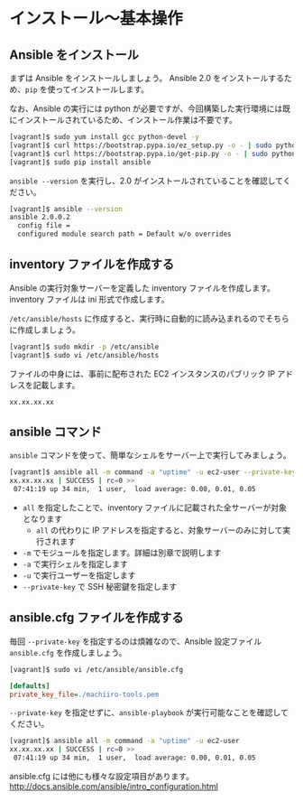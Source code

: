 # インストール〜基本操作

## Ansible をインストール

まずは Ansible をインストールしましょう。
Ansible 2.0 をインストールするため、`pip` を使ってインストールします。

なお、Ansible の実行には python が必要ですが、今回構築した実行環境には既にインストールされているため、インストール作業は不要です。

```bash
[vagrant]$ sudo yum install gcc python-devel -y
[vagrant]$ curl https://bootstrap.pypa.io/ez_setup.py -o - | sudo python
[vagrant]$ curl https://bootstrap.pypa.io/get-pip.py -o - | sudo python
[vagrant]$ sudo pip install ansible
```

`ansible --version` を実行し、2.0 がインストールされていることを確認してください。

```bash
[vagrant]$ ansible --version
ansible 2.0.0.2
  config file =
  configured module search path = Default w/o overrides
```

## inventory ファイルを作成する

Ansible の実行対象サーバーを定義した inventory ファイルを作成します。
inventory ファイルは ini 形式で作成します。

`/etc/ansible/hosts` に作成すると、実行時に自動的に読み込まれるのでそちらに作成しましょう。

```bash
[vagrant]$ sudo mkdir -p /etc/ansible
[vagrant]$ sudo vi /etc/ansible/hosts
```

ファイルの中身には、事前に配布された EC2 インスタンスのパブリック IP アドレスを記載します。

```/etc/ansible/hosts
xx.xx.xx.xx
```

## ansible コマンド

`ansible` コマンドを使って、簡単なシェルをサーバー上で実行してみましょう。

```bash
[vagrant]$ ansible all -m command -a "uptime" -u ec2-user --private-key machiiro-tools.pem
xx.xx.xx.xx | SUCCESS | rc=0 >>
 07:41:19 up 34 min,  1 user,  load average: 0.00, 0.01, 0.05
```

- `all` を指定したことで、inventory ファイルに記載された全サーバーが対象となります
    - `all` の代わりに IP アドレスを指定すると、対象サーバーのみに対して実行されます
- `-m` でモジュールを指定します。詳細は別章で説明します
- `-a` で実行シェルを指定します
- `-u` で実行ユーザーを指定します
- `--private-key` で SSH 秘密鍵を指定します

## ansible.cfg ファイルを作成する

毎回 `--private-key` を指定するのは煩雑なので、Ansible 設定ファイル `ansible.cfg` を作成しましょう。

```bash
[vagrant]$ sudo vi /etc/ansible/ansible.cfg
```

```/etc/ansible/ansible.cfg
[defaults]
private_key_file=./machiiro-tools.pem
```

`--private-key` を指定せずに、`ansible-playbook` が実行可能なことを確認してください。

```bash
[vagrant]$ ansible all -m command -a "uptime" -u ec2-user
xx.xx.xx.xx | SUCCESS | rc=0 >>
 07:41:19 up 34 min,  1 user,  load average: 0.00, 0.01, 0.05
```

ansible.cfg には他にも様々な設定項目があります。
http://docs.ansible.com/ansible/intro_configuration.html
